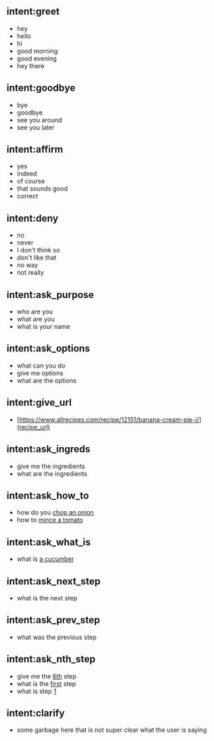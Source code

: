 ## intent:greet
- hey
- hello
- hi
- good morning
- good evening
- hey there

## intent:goodbye
- bye
- goodbye
- see you around
- see you later

## intent:affirm
- yes
- indeed
- of course
- that sounds good
- correct

## intent:deny
- no
- never
- I don't think so
- don't like that
- no way
- not really

## intent:ask_purpose
- who are you
- what are you
- what is your name


## intent:ask_options
- what can you do
- give me options
- what are the options

## intent:give_url
- [https://www.allrecipes.com/recipe/12151/banana-cream-pie-i/](recipe_url)


## intent:ask_ingreds
- give me the ingredients
- what are the ingredients


## intent:ask_how_to
- how do you [chop an onion](how_to)
- how to [mince a tomato](how_to)

## intent:ask_what_is
- what is [a cucumber](what_is)


## intent:ask_next_step
- what is the next step

## intent:ask_prev_step
- what was the previous step


## intent:ask_nth_step
- give me the [6th](step_num) step
- what is the [first](step_num) step
- what is step [1](step_num)

## intent:clarify
- some garbage here that is not super clear what the user is saying